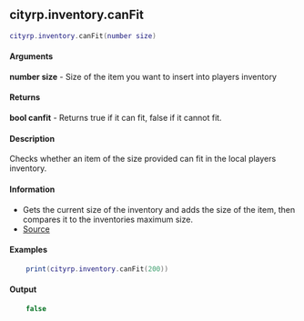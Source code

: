 
## cityrp.inventory.canFit

```lua
cityrp.inventory.canFit(number size)
```

#### Arguments

**number size** - Size of the item you want to insert into players inventory

#### Returns

**bool canfit** - Returns true if it can fit, false if it cannot fit.

#### Description
Checks whether an item of the size provided can fit in the local players inventory.

#### Information
* Gets the current size of the inventory and adds the size of the item, then compares it to the inventories maximum size.
* [Source](https://app.assembla.com/spaces/roleplaygamemode/subversion/source/HEAD/gamemode/core/libraries/sh_inventory.lua#ln162)

#### Examples
```lua
	print(cityrp.inventory.canFit(200))
```

#### Output
```lua
	false
```
